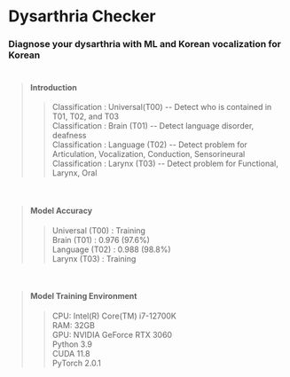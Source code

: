 # Dysarthria Checker
### Diagnose your dysarthria with ML and Korean vocalization for Korean<br><br>

> #### Introduction
>  > Classification : Universal(T00) -- Detect who is contained in T01, T02, and T03 <br>
>  > Classification : Brain (T01) -- Detect language disorder, deafness <br>
>  > Classification : Language (T02) -- Detect problem for Articulation, Vocalization, Conduction, Sensorineural<br>
>  > Classification : Larynx (T03) -- Detect problem for Functional, Larynx, Oral

<br>

> #### Model Accuracy
>   > Universal (T00) : Training <br>
>   > Brain (T01) : 0.976 (97.6%) <br>
>   > Language (T02) : 0.988 (98.8%) <br>
>   > Larynx (T03) : Training <br>

<br>

> #### Model Training Environment
>   > CPU: Intel(R) Core(TM) i7-12700K <br>
>   > RAM: 32GB <br>
>   > GPU: NVIDIA GeForce RTX 3060 <br>
>   > Python 3.9 <br>
>   > CUDA 11.8 <br>
>   > PyTorch 2.0.1
